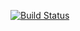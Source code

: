 [![Build Status](https://travis-ci.org/fritzm/psolve.svg?branch=master)](https://travis-ci.org/fritzm/psolve)
